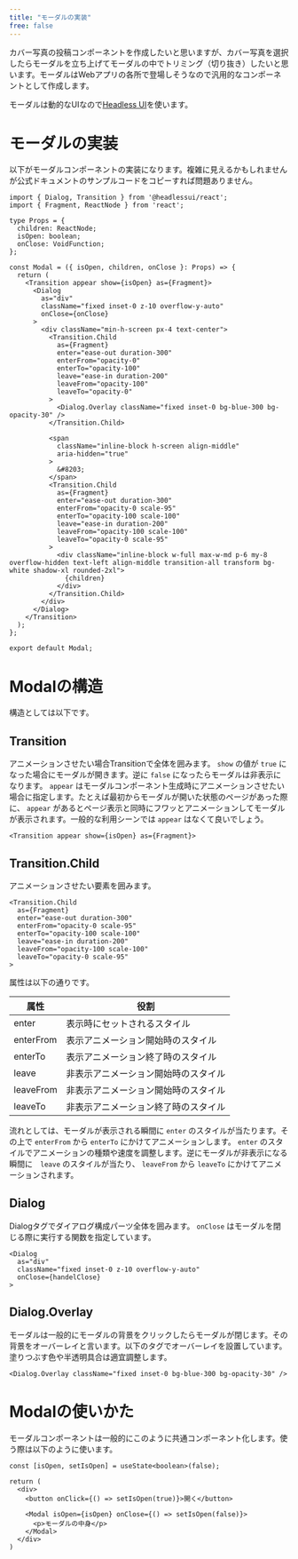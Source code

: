 ```yaml
---
title: "モーダルの実装"
free: false
---
```


カバー写真の投稿コンポーネントを作成したいと思いますが、カバー写真を選択したらモーダルを立ち上げてモーダルの中でトリミング（切り抜き）したいと思います。モーダルはWebアプリの各所で登場しそうなので汎用的なコンポーネントとして作成します。

モーダルは動的なUIなので[Headless UI](https://headlessui.dev/react/dialog)を使います。

# モーダルの実装

以下がモーダルコンポーネントの実装になります。複雑に見えるかもしれませんが公式ドキュメントのサンプルコードをコピーすれば問題ありません。

```tsx:components/modal.tsx
import { Dialog, Transition } from '@headlessui/react';
import { Fragment, ReactNode } from 'react';

type Props = {
  children: ReactNode;
  isOpen: boolean;
  onClose: VoidFunction;
};

const Modal = ({ isOpen, children, onClose }: Props) => {
  return (
    <Transition appear show={isOpen} as={Fragment}>
      <Dialog
        as="div"
        className="fixed inset-0 z-10 overflow-y-auto"
        onClose={onClose}
      >
        <div className="min-h-screen px-4 text-center">
          <Transition.Child
            as={Fragment}
            enter="ease-out duration-300"
            enterFrom="opacity-0"
            enterTo="opacity-100"
            leave="ease-in duration-200"
            leaveFrom="opacity-100"
            leaveTo="opacity-0"
          >
            <Dialog.Overlay className="fixed inset-0 bg-blue-300 bg-opacity-30" />
          </Transition.Child>

          <span
            className="inline-block h-screen align-middle"
            aria-hidden="true"
          >
            &#8203;
          </span>
          <Transition.Child
            as={Fragment}
            enter="ease-out duration-300"
            enterFrom="opacity-0 scale-95"
            enterTo="opacity-100 scale-100"
            leave="ease-in duration-200"
            leaveFrom="opacity-100 scale-100"
            leaveTo="opacity-0 scale-95"
          >
            <div className="inline-block w-full max-w-md p-6 my-8 overflow-hidden text-left align-middle transition-all transform bg-white shadow-xl rounded-2xl">
              {children}
            </div>
          </Transition.Child>
        </div>
      </Dialog>
    </Transition>
  );
};

export default Modal;
```

# Modalの構造

構造としては以下です。

## Transition

アニメーションさせたい場合Transitionで全体を囲みます。 `show` の値が `true` になった場合にモーダルが開きます。逆に `false` になったらモーダルは非表示になります。 `appear` はモーダルコンポーネント生成時にアニメーションさせたい場合に指定します。たとえば最初からモーダルが開いた状態のページがあった際に、 `appear` があるとページ表示と同時にフワッとアニメーションしてモーダルが表示されます。一般的な利用シーンでは `appear` はなくて良いでしょう。

```tsx
<Transition appear show={isOpen} as={Fragment}>
```

## Transition.Child

アニメーションさせたい要素を囲みます。

```tsx
<Transition.Child
  as={Fragment}
  enter="ease-out duration-300"
  enterFrom="opacity-0 scale-95"
  enterTo="opacity-100 scale-100"
  leave="ease-in duration-200"
  leaveFrom="opacity-100 scale-100"
  leaveTo="opacity-0 scale-95"
>
```

属性は以下の通りです。

属性|役割
---|---
enter|表示時にセットされるスタイル
enterFrom|表示アニメーション開始時のスタイル
enterTo|表示アニメーション終了時のスタイル
leave|非表示アニメーション開始時のスタイル
leaveFrom|非表示アニメーション開始時のスタイル
leaveTo|非表示アニメーション終了時のスタイル

流れとしては、モーダルが表示される瞬間に `enter` のスタイルが当たります。その上で `enterFrom` から `enterTo` にかけてアニメーションします。 `enter` のスタイルでアニメーションの種類や速度を調整します。逆にモーダルが非表示になる瞬間に　`leave` のスタイルが当たり、 `leaveFrom` から `leaveTo` にかけてアニメーションされます。

## Dialog

Dialogタグでダイアログ構成パーツ全体を囲みます。 `onClose` はモーダルを閉じる際に実行する関数を指定しています。

```tsx
<Dialog
  as="div"
  className="fixed inset-0 z-10 overflow-y-auto"
  onClose={handelClose}
>
```
## Dialog.Overlay

モーダルは一般的にモーダルの背景をクリックしたらモーダルが閉じます。その背景をオーバーレイと言います。以下のタグでオーバーレイを設置しています。塗りつぶす色や半透明具合は適宜調整します。

```tsx
<Dialog.Overlay className="fixed inset-0 bg-blue-300 bg-opacity-30" />
```

# Modalの使いかた

モーダルコンポーネントは一般的にこのように共通コンポーネント化します。使う際は以下のように使います。

```tsx
const [isOpen, setIsOpen] = useState<boolean>(false);

return (
  <div>
    <button onClick={() => setIsOpen(true)}>開く</button>
    
    <Modal isOpen={isOpen} onClose={() => setIsOpen(false)}>
      <p>モーダルの中身</p>
    </Modal>
  </div>
)
```
